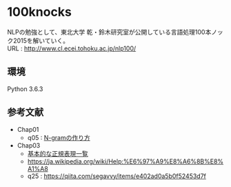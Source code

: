 # 100knocks
NLPの勉強として、東北大学 乾・鈴木研究室が公開している言語処理100本ノック2015を解いていく。<br>
URL : http://www.cl.ecei.tohoku.ac.jp/nlp100/

## 環境
Python 3.6.3

## 参考文献
- Chap01
    - q05 : [N-gramの作り方](https://qiita.com/kazmaw/items/4df328cba6429ec210fb)
- Chap03
    - [基本的な正規表現一覧](https://murashun.jp/blog/20190215-01.html)
    - https://ja.wikipedia.org/wiki/Help:%E6%97%A9%E8%A6%8B%E8%A1%A8
    - q25 : https://qiita.com/segavvy/items/e402ad0a5b0f52453d7f